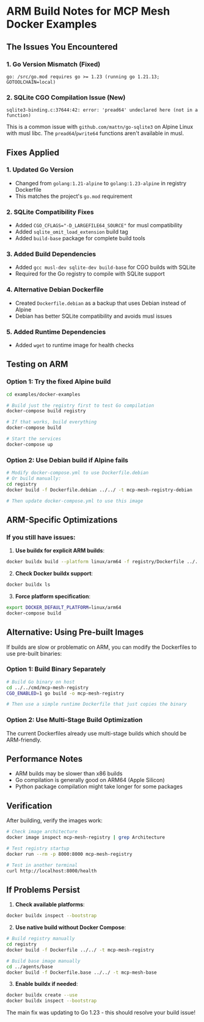 # ARM Build Notes for MCP Mesh Docker Examples

## The Issues You Encountered

### 1. Go Version Mismatch (Fixed)

```
go: /src/go.mod requires go >= 1.23 (running go 1.21.13; GOTOOLCHAIN=local)
```

### 2. SQLite CGO Compilation Issue (New)

```
sqlite3-binding.c:37644:42: error: 'pread64' undeclared here (not in a function)
```

This is a common issue with `github.com/mattn/go-sqlite3` on Alpine Linux with musl libc. The `pread64`/`pwrite64` functions aren't available in musl.

## Fixes Applied

### 1. Updated Go Version

- Changed from `golang:1.21-alpine` to `golang:1.23-alpine` in registry Dockerfile
- This matches the project's `go.mod` requirement

### 2. SQLite Compatibility Fixes

- Added `CGO_CFLAGS="-D_LARGEFILE64_SOURCE"` for musl compatibility
- Added `sqlite_omit_load_extension` build tag
- Added `build-base` package for complete build tools

### 3. Added Build Dependencies

- Added `gcc musl-dev sqlite-dev build-base` for CGO builds with SQLite
- Required for the Go registry to compile with SQLite support

### 4. Alternative Debian Dockerfile

- Created `Dockerfile.debian` as a backup that uses Debian instead of Alpine
- Debian has better SQLite compatibility and avoids musl issues

### 5. Added Runtime Dependencies

- Added `wget` to runtime image for health checks

## Testing on ARM

### Option 1: Try the fixed Alpine build

```bash
cd examples/docker-examples

# Build just the registry first to test Go compilation
docker-compose build registry

# If that works, build everything
docker-compose build

# Start the services
docker-compose up
```

### Option 2: Use Debian build if Alpine fails

```bash
# Modify docker-compose.yml to use Dockerfile.debian
# Or build manually:
cd registry
docker build -f Dockerfile.debian ../../ -t mcp-mesh-registry-debian

# Then update docker-compose.yml to use this image
```

## ARM-Specific Optimizations

### If you still have issues:

1. **Use buildx for explicit ARM builds**:

```bash
docker buildx build --platform linux/arm64 -f registry/Dockerfile ../../
```

2. **Check Docker buildx support**:

```bash
docker buildx ls
```

3. **Force platform specification**:

```bash
export DOCKER_DEFAULT_PLATFORM=linux/arm64
docker-compose build
```

## Alternative: Using Pre-built Images

If builds are slow or problematic on ARM, you can modify the Dockerfiles to use pre-built binaries:

### Option 1: Build Binary Separately

```bash
# Build Go binary on host
cd ../../cmd/mcp-mesh-registry
CGO_ENABLED=1 go build -o mcp-mesh-registry

# Then use a simple runtime Dockerfile that just copies the binary
```

### Option 2: Use Multi-Stage Build Optimization

The current Dockerfiles already use multi-stage builds which should be ARM-friendly.

## Performance Notes

- ARM builds may be slower than x86 builds
- Go compilation is generally good on ARM64 (Apple Silicon)
- Python package compilation might take longer for some packages

## Verification

After building, verify the images work:

```bash
# Check image architecture
docker image inspect mcp-mesh-registry | grep Architecture

# Test registry startup
docker run --rm -p 8000:8000 mcp-mesh-registry

# Test in another terminal
curl http://localhost:8000/health
```

## If Problems Persist

1. **Check available platforms**:

```bash
docker buildx inspect --bootstrap
```

2. **Use native build without Docker Compose**:

```bash
# Build registry manually
cd registry
docker build -f Dockerfile ../../ -t mcp-mesh-registry

# Build base image manually
cd ../agents/base
docker build -f Dockerfile.base ../../ -t mcp-mesh-base
```

3. **Enable buildx if needed**:

```bash
docker buildx create --use
docker buildx inspect --bootstrap
```

The main fix was updating to Go 1.23 - this should resolve your build issue!
